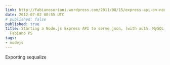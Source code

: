 ```yaml
---
link: http://fabianosoriani.wordpress.com/2011/08/15/express-api-on-node-js-with-mysql-auth/
date: 2012-07-02 00:55 UTC
# published: false
published: true
title: Starting a Node.js Express API to serve json, (with auth, MySQL – based) «
  Fabiano PS
tags:
- nodejs
---
```


Exporting sequalize
